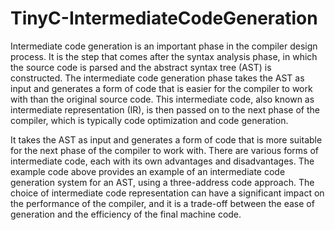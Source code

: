 # TinyC-IntermediateCodeGeneration

Intermediate code generation is an important phase in the compiler design process. It is the step that comes after the syntax analysis phase, in which the source code is parsed and the abstract syntax tree (AST) is constructed. The intermediate code generation phase takes the AST as input and generates a form of code that is easier for the compiler to work with than the original source code. This intermediate code, also known as intermediate representation (IR), is then passed on to the next phase of the compiler, which is typically code optimization and code generation.

It takes the AST as input and generates a form of code that is more suitable for the next phase of the compiler to work with. There are various forms of intermediate code, each with its own advantages and disadvantages. The example code above provides an example of an intermediate code generation system for an AST, using a three-address code approach. The choice of intermediate code representation can have a significant impact on the performance of the compiler, and it is a trade-off between the ease of generation and the efficiency of the final machine code.
